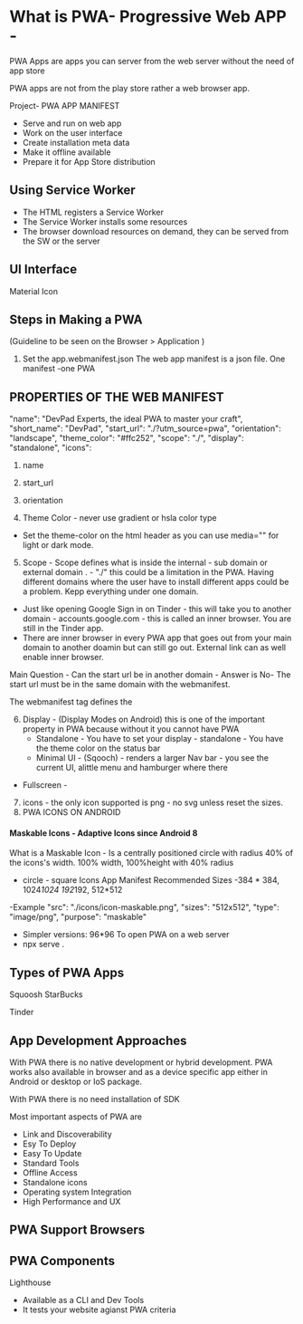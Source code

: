 # What is PWA- Progressive Web APP - 

PWA Apps are apps you can server from the web server without the need of app store

PWA apps are not from the play store rather a web browser app.


Project- PWA APP MANIFEST

- Serve and run on web app
- Work on the user interface
- Create installation meta data
- Make it offline available
- Prepare it for App Store distribution


## Using Service Worker

- The HTML registers a Service Worker
- The Service Worker installs some resources
- The browser download resources on demand, they can be served from the SW or the server


## UI Interface

Material Icon

## Steps in Making a PWA 

(Guideline to be seen on the Browser > Application )

1. Set the app.webmanifest.json
The web app manifest is a json file. One manifest -one PWA

## PROPERTIES OF THE WEB MANIFEST

 "name": "DevPad Experts, the ideal PWA to master your craft",
    "short_name": "DevPad",
    "start_url": "./?utm_source=pwa",
    "orientation": "landscape",
    "theme_color": "#ffc252", 
    "scope": "./",
    "display": "standalone",
    "icons":

1. name

2. start_url

3. orientation

4. Theme Color - never use gradient or hsla color type
- Set the theme-color on the html header as you can use media="" for light or dark mode.

5. Scope - Scope defines what is inside the internal - sub domain or external domain
. - "./" this could be a limitation in the PWA. Having different domains where the user have to install different apps could be a problem. Kepp everything under one domain.
- Just like opening Google Sign in on Tinder - this will take you to another domain - accounts.google.com - this is called an inner browser. You are still in the Tinder app. 
- There are inner browser in every PWA app that goes out from your main domain to another doamin but can still go out. External link can as well enable inner browser.

Main Question - Can the start url be in another domain - Answer is No- The start url must be in the same domain with the webmanifest.

The webmanifest tag defines the 

6. Display - (Display Modes on Android) this is one of the important property in PWA because without it you cannot have PWA
   - Standalone - You have to set your display - standalone - You have the theme color on the status bar
   - Minimal UI - (Sqooch) - renders a larger Nav bar - you see the current UI, alittle menu and hamburger where there 
- Fullscreen - 




7. icons - the only icon supported is png - no svg unless reset the sizes.
8. PWA ICONS ON ANDROID

#### Maskable Icons - Adaptive Icons since Android 8
What is a Maskable Icon - Is a centrally positioned circle with radius 40% of the icons's width.
100% width, 100%height with 40% radius
- circle - square
Icons App Manifest Recommended Sizes
-384 * 384, 1024*1024
192*192, 512*512


-Example
 "src": "./icons/icon-maskable.png",
            "sizes": "512x512",
            "type": "image/png",
            "purpose": "maskable"



- Simpler versions: 96*96
To open PWA on a web server
- npx serve .

## Types of PWA Apps

Squoosh
StarBucks

Tinder

## App Development Approaches

With PWA there is no native development or hybrid development. PWA works also available in browser and as a device specific app either in Android or desktop or IoS package.

With PWA there is no need installation of SDK

Most important aspects of PWA are
- Link and Discoverability
- Esy To Deploy
- Easy To Update
- Standard Tools
- Offline Access
- Standalone icons
- Operating system Integration
- High Performance and UX

## PWA Support Browsers


## PWA Components

Lighthouse 
- Available as a CLI and Dev Tools
- It tests your website agianst PWA criteria